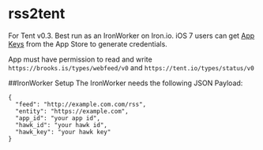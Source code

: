 rss2tent
========

For Tent v0.3. Best run as an IronWorker on Iron.io. iOS 7 users can get [App Keys](https://itunes.apple.com/us/app/app-keys-manager/id707283884) from the App Store to generate credentials. 

App must have permission to read and write ```https://brooks.is/types/webfeed/v0``` and ```https://tent.io/types/status/v0```

##IronWorker Setup
The IronWorker needs the following JSON Payload:
```
{
  "feed": "http://example.com.com/rss",
  "entity": "https://example.com",
  "app_id": "your app id",
  "hawk_id": "your hawk id",
  "hawk_key": "your hawk key"
}
```
